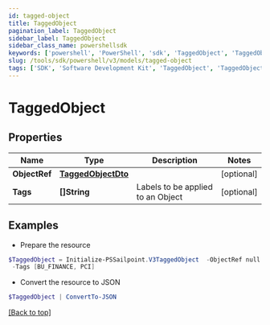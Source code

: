 ```yaml
---
id: tagged-object
title: TaggedObject
pagination_label: TaggedObject
sidebar_label: TaggedObject
sidebar_class_name: powershellsdk
keywords: ['powershell', 'PowerShell', 'sdk', 'TaggedObject', 'TaggedObject'] 
slug: /tools/sdk/powershell/v3/models/tagged-object
tags: ['SDK', 'Software Development Kit', 'TaggedObject', 'TaggedObject']
---
```



# TaggedObject

## Properties

Name | Type | Description | Notes
------------ | ------------- | ------------- | -------------
**ObjectRef** | [**TaggedObjectDto**](tagged-object-dto) |  | [optional] 
**Tags** | **[]String** | Labels to be applied to an Object | [optional] 

## Examples

- Prepare the resource
```powershell
$TaggedObject = Initialize-PSSailpoint.V3TaggedObject  -ObjectRef null `
 -Tags [BU_FINANCE, PCI]
```

- Convert the resource to JSON
```powershell
$TaggedObject | ConvertTo-JSON
```


[[Back to top]](#) 

